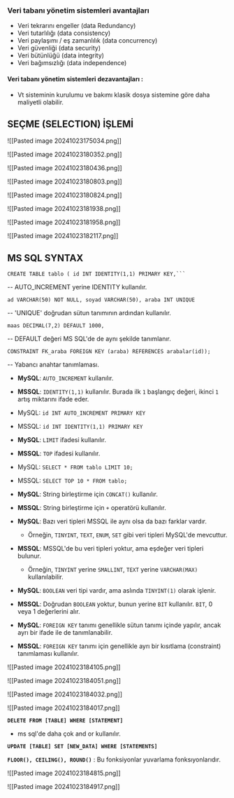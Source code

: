 ### Veri tabanı yönetim sistemleri avantajları 
- Veri tekrarını engeller (data Redundancy)
- Veri tutarlılığı (data consistency)
- Veri paylaşımı / eş zamanlılık (data concurrency)
- Veri güvenliği (data security)
- Veri bütünlüğü (data integrity)
- Veri bağımsızlığı (data independence)
#### Veri tabanı yönetim sistemleri dezavantajları : 
- Vt sisteminin kurulumu ve bakımı klasik dosya sistemine göre daha maliyetli olabilir. 

## SEÇME (SELECTION) İŞLEMİ
![[Pasted image 20241023175034.png]]

![[Pasted image 20241023180352.png]]

![[Pasted image 20241023180436.png]]

![[Pasted image 20241023180803.png]]

![[Pasted image 20241023180824.png]]

![[Pasted image 20241023181938.png]]

![[Pasted image 20241023181958.png]]

![[Pasted image 20241023182117.png]]

## MS SQL SYNTAX

```
CREATE TABLE tablo ( id INT IDENTITY(1,1) PRIMARY KEY,```
```
-- AUTO_INCREMENT yerine IDENTITY kullanılır. 
```
ad VARCHAR(50) NOT NULL, soyad VARCHAR(50), araba INT UNIQUE
```
-- 'UNIQUE' doğrudan sütun tanımının ardından kullanılır. 
```
maas DECIMAL(7,2) DEFAULT 1000,
```
-- DEFAULT değeri MS SQL'de de aynı şekilde tanımlanır.
```
CONSTRAINT FK_araba FOREIGN KEY (araba) REFERENCES arabalar(id));
```
-- Yabancı anahtar tanımlaması.


- **MySQL**: `AUTO_INCREMENT` kullanılır.
- **MSSQL**: `IDENTITY(1,1)` kullanılır. Burada ilk `1` başlangıç değeri, ikinci `1` artış miktarını ifade eder.

- MySQL: `id INT AUTO_INCREMENT PRIMARY KEY`
- MSSQL: `id INT IDENTITY(1,1) PRIMARY KEY`

- **MySQL**: `LIMIT` ifadesi kullanılır.
- **MSSQL**: `TOP` ifadesi kullanılır.

- MySQL: `SELECT * FROM tablo LIMIT 10;`
- MSSQL: `SELECT TOP 10 * FROM tablo;`

- **MySQL**: String birleştirme için `CONCAT()` kullanılır.
- **MSSQL**: String birleştirme için `+` operatörü kullanılır.

- **MySQL**: Bazı veri tipleri MSSQL ile aynı olsa da bazı farklar vardır.
    - Örneğin, `TINYINT`, `TEXT`, `ENUM`, `SET` gibi veri tipleri MySQL'de mevcuttur.
- **MSSQL**: MSSQL'de bu veri tipleri yoktur, ama eşdeğer veri tipleri bulunur.
    - Örneğin, `TINYINT` yerine `SMALLINT`, `TEXT` yerine `VARCHAR(MAX)` kullanılabilir.

- **MySQL**: `BOOLEAN` veri tipi vardır, ama aslında `TINYINT(1)` olarak işlenir.
- **MSSQL**: Doğrudan `BOOLEAN` yoktur, bunun yerine `BIT` kullanılır. `BIT`, 0 veya 1 değerlerini alır.

- **MySQL**: `FOREIGN KEY` tanımı genellikle sütun tanımı içinde yapılır, ancak ayrı bir ifade ile de tanımlanabilir.
- **MSSQL**: `FOREIGN KEY` tanımı için genellikle ayrı bir kısıtlama (constraint) tanımlaması kullanılır.

![[Pasted image 20241023184105.png]]

![[Pasted image 20241023184051.png]]

![[Pasted image 20241023184032.png]]

![[Pasted image 20241023184017.png]]

__`DELETE FROM [TABLE] WHERE [STATEMENT]`__

- ms sql'de daha çok and or kullanılır.

__`UPDATE [TABLE] SET [NEW_DATA] WHERE [STATEMENTS]`__

__``FLOOR(), CEILING(), ROUND()``__ : Bu fonksiyonlar yuvarlama fonksıyonlarıdır.

![[Pasted image 20241023184815.png]]

![[Pasted image 20241023184917.png]]


